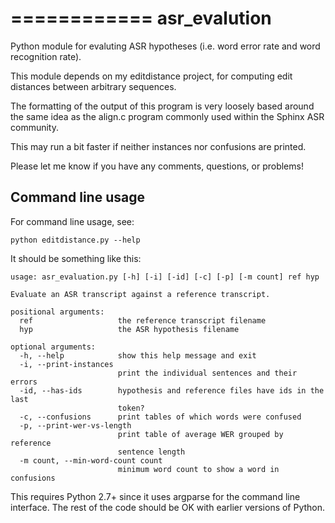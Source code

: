 ============
asr_evalution
============

Python module for evaluting ASR hypotheses (i.e. word error rate and word recognition rate).

This module depends on my editdistance project, for computing edit distances between arbitrary sequences.

The formatting of the output of this program is very loosely based around the same idea as the align.c program commonly used within the Sphinx ASR community.

This may run a bit faster if neither instances nor confusions are printed.

Please let me know if you have any comments, questions, or problems!

Command line usage
------------------

For command line usage, see:

    python editdistance.py --help

It should be something like this:

    
    usage: asr_evaluation.py [-h] [-i] [-id] [-c] [-p] [-m count] ref hyp
    
    Evaluate an ASR transcript against a reference transcript.
    
    positional arguments:
      ref                   the reference transcript filename
      hyp                   the ASR hypothesis filename
    
    optional arguments:
      -h, --help            show this help message and exit
      -i, --print-instances
                            print the individual sentences and their errors
      -id, --has-ids        hypothesis and reference files have ids in the last
                            token?
      -c, --confusions      print tables of which words were confused
      -p, --print-wer-vs-length
                            print table of average WER grouped by reference
                            sentence length
      -m count, --min-word-count count
                            minimum word count to show a word in confusions



This requires Python 2.7+ since it uses argparse for the command line interface.  The rest of the code should be OK with earlier versions of Python.
